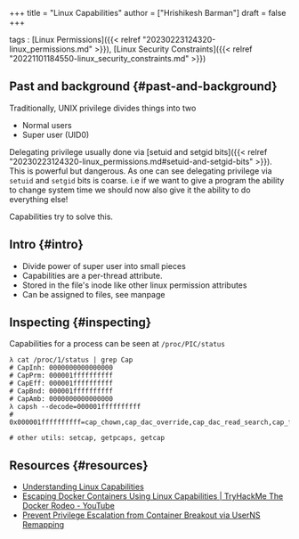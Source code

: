 +++
title = "Linux Capabilities"
author = ["Hrishikesh Barman"]
draft = false
+++

tags
: [Linux Permissions]({{< relref "20230223124320-linux_permissions.md" >}}), [Linux Security Constraints]({{< relref "20221101184550-linux_security_constraints.md" >}})


## Past and background {#past-and-background}

Traditionally, UNIX privilege divides things into two

-   Normal users
-   Super user (UID0)

Delegating privilege usually done via [setuid and setgid bits]({{< relref "20230223124320-linux_permissions.md#setuid-and-setgid-bits" >}}). This is powerful but dangerous.
As one can see delegating privilege via `setuid` and `setgid` bits is coarse. i.e if we want to give a program the ability to change system time we should now also give it the ability to do everything else!

Capabilities try to solve this.


## Intro {#intro}

-   Divide power of super user into small pieces
-   Capabilities are a per-thread attribute.
-   Stored in the file's inode like other linux permission attributes
-   Can be assigned to files, see manpage


## Inspecting {#inspecting}

Capabilities for a process can be seen at `/proc/PIC/status`

```shell
λ cat /proc/1/status | grep Cap
# CapInh: 0000000000000000
# CapPrm: 000001ffffffffff
# CapEff: 000001ffffffffff
# CapBnd: 000001ffffffffff
# CapAmb: 0000000000000000
λ capsh --decode=000001ffffffffff
# 0x000001ffffffffff=cap_chown,cap_dac_override,cap_dac_read_search,cap_fowner,cap_fsetid,cap_kill,cap_setgid,cap_setuid,cap_setpcap,cap_linux_immutable,cap_net_bind_service,cap_net_broadcast,cap_net_admin,cap_net_raw,cap_ipc_lock,cap_ipc_owner,cap_sys_module,cap_sys_rawio,cap_sys_chroot,cap_sys_ptrace,cap_sys_pacct,cap_sys_admin,cap_sys_boot,cap_sys_nice,cap_sys_resource,cap_sys_time,cap_sys_tty_config,cap_mknod,cap_lease,cap_audit_write,cap_audit_control,cap_setfcap,cap_mac_override,cap_mac_admin,cap_syslog,cap_wake_alarm,cap_block_suspend,cap_audit_read,cap_perfmon,cap_bpf,cap_checkpoint_restore

# other utils: setcap, getpcaps, getcap
```


## Resources {#resources}

-   [Understanding Linux Capabilities](https://tbhaxor.com/understanding-linux-capabilities/)
-   [Escaping Docker Containers Using Linux Capabilities | TryHackMe The Docker Rodeo - YouTube](https://www.youtube.com/watch?v=vr7Q5xuX814)
-   [Prevent Privilege Escalation from Container Breakout via UserNS Remapping](https://tbhaxor.com/prevent-container-breakout-privilege-escalation-via-userns-remap/)
